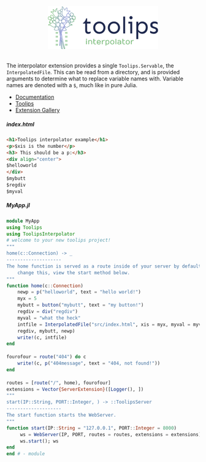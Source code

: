 <div align = "center"><img src = "https://github.com/ChifiSource/image_dump/blob/main/toolips/toolipsinterpolator.png" href = "https://toolips.app"></img></div>
</br>

The interpolator extension provides a single `Toolips.Servable`, the `InterpolatedFile`. This can be read from a directory, and is provided arguments to determine what to replace variable names with. Variable names are denoted with a `$`, much like in pure Julia.
- [Documentation](doc.toolips.app/extensions/toolips_interpolator)
- [Toolips](https://github.com/ChifiSource/Toolips.jl)
- [Extension Gallery](https://doc.toolips.app/?page=gallery&selected=interpolator)
##### index.html
```html
<h1>Toolips interpolator example</h1>
<p>$xis is the number</p>
<h3> This should be a p:</h3>
<div align="center">
$helloworld
</div>
$mybutt
$regdiv
$myval
```

##### MyApp.jl
```julia
module MyApp
using Toolips
using ToolipsInterpolator
# welcome to your new toolips project!
"""
home(c::Connection) -> _
--------------------
The home function is served as a route inside of your server by default. To
    change this, view the start method below.
"""
function home(c::Connection)
    newp = p("helloworld", text = "hello world!")
    myx = 5
    mybutt = button("mybutt", text = "my button!")
    regdiv = div("regdiv")
    myval = "what the heck"
    intfile = InterpolatedFile("src/index.html", xis = myx, myval = myval,
    regdiv, mybutt, newp)
    write!(c, intfile)
end

fourofour = route("404") do c
    write!(c, p("404message", text = "404, not found!"))
end

routes = [route("/", home), fourofour]
extensions = Vector{ServerExtension}([Logger(), ])
"""
start(IP::String, PORT::Integer, ) -> ::ToolipsServer
--------------------
The start function starts the WebServer.
"""
function start(IP::String = "127.0.0.1", PORT::Integer = 8000)
     ws = WebServer(IP, PORT, routes = routes, extensions = extensions)
     ws.start(); ws
end
end # - module

```
